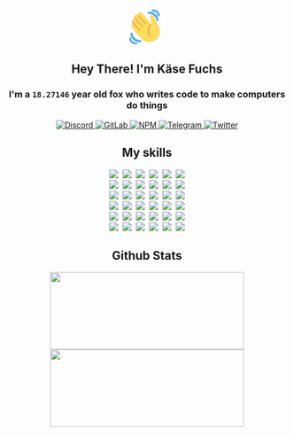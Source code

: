 <div><p align=center><img src=./resources/images/wave.gif width=64px height=64px></p><h2 align=center>Hey There! I'm Käse Fuchs</h2><h3 align=center>I'm a <code>18.27146</code> year old fox who writes code to make computers do things</h3><p align=center><a href=https://discord.com/users/507526681125322772><img alt=Discord src="https://img.shields.io/badge/Discord-5865F2?logo=discord&logoColor=white&style=flat-square#c9d15c032b6392a21da99d47f13d9f5f"> </a><a href=https://gitlab.com/kasefuchs><img alt=GitLab src="https://img.shields.io/badge/GitLab-330F63?logo=gitlab&logoColor=white&style=flat-square#c9d15c032b6392a21da99d47f13d9f5f"> </a><a href=https://npmjs.com/~kasefuchs><img alt=NPM src="https://img.shields.io/badge/NPM-CB3837?logo=npm&logoColor=white&style=flat-square#c9d15c032b6392a21da99d47f13d9f5f"> </a><a href=https://t.me/kasefuchs><img alt=Telegram src="https://img.shields.io/badge/Telegram-2CA5E0?logo=telegram&logoColor=white&style=flat-square#c9d15c032b6392a21da99d47f13d9f5f"> </a><a href=https://twitter.com/kasefuchs><img alt=Twitter src="https://img.shields.io/badge/Twitter-1DA1F2?logo=twitter&logoColor=white&style=flat-square#c9d15c032b6392a21da99d47f13d9f5f"></a></p><h2 align=center>My skills</h2><p align=center><a href=https://aws.amazon.com/ ><picture><source srcset="https://skillicons.dev/icons?i=aws&theme=dark#c9d15c032b6392a21da99d47f13d9f5f" media="(prefers-color-scheme: dark)"><source srcset="https://skillicons.dev/icons?i=aws&theme=light#c9d15c032b6392a21da99d47f13d9f5f" media="(prefers-color-scheme: light), (prefers-color-scheme: no-preference)"><img src="https://skillicons.dev/icons?i=aws&theme=light#c9d15c032b6392a21da99d47f13d9f5f"></picture></a>&nbsp;&nbsp;<a href=https://en.wikipedia.org/wiki/Bash_(Unix_shell)><picture><source srcset="https://skillicons.dev/icons?i=bash&theme=dark#c9d15c032b6392a21da99d47f13d9f5f" media="(prefers-color-scheme: dark)"><source srcset="https://skillicons.dev/icons?i=bash&theme=light#c9d15c032b6392a21da99d47f13d9f5f" media="(prefers-color-scheme: light), (prefers-color-scheme: no-preference)"><img src="https://skillicons.dev/icons?i=bash&theme=light#c9d15c032b6392a21da99d47f13d9f5f"></picture></a>&nbsp;&nbsp;<a href=https://discord.com/developers/docs><picture><source srcset="https://skillicons.dev/icons?i=bots&theme=dark#c9d15c032b6392a21da99d47f13d9f5f" media="(prefers-color-scheme: dark)"><source srcset="https://skillicons.dev/icons?i=bots&theme=light#c9d15c032b6392a21da99d47f13d9f5f" media="(prefers-color-scheme: light), (prefers-color-scheme: no-preference)"><img src="https://skillicons.dev/icons?i=bots&theme=light#c9d15c032b6392a21da99d47f13d9f5f"></picture></a>&nbsp;&nbsp;<a href=https://www.cloudflare.com/ ><picture><source srcset="https://skillicons.dev/icons?i=cloudflare&theme=dark#c9d15c032b6392a21da99d47f13d9f5f" media="(prefers-color-scheme: dark)"><source srcset="https://skillicons.dev/icons?i=cloudflare&theme=light#c9d15c032b6392a21da99d47f13d9f5f" media="(prefers-color-scheme: light), (prefers-color-scheme: no-preference)"><img src="https://skillicons.dev/icons?i=cloudflare&theme=light#c9d15c032b6392a21da99d47f13d9f5f"></picture></a>&nbsp;&nbsp;<a href=https://en.wikipedia.org/wiki/CSS><picture><source srcset="https://skillicons.dev/icons?i=css&theme=dark#c9d15c032b6392a21da99d47f13d9f5f" media="(prefers-color-scheme: dark)"><source srcset="https://skillicons.dev/icons?i=css&theme=light#c9d15c032b6392a21da99d47f13d9f5f" media="(prefers-color-scheme: light), (prefers-color-scheme: no-preference)"><img src="https://skillicons.dev/icons?i=css&theme=light#c9d15c032b6392a21da99d47f13d9f5f"></picture></a>&nbsp;&nbsp;<a href=https://www.docker.com/ ><picture><source srcset="https://skillicons.dev/icons?i=docker&theme=dark#c9d15c032b6392a21da99d47f13d9f5f" media="(prefers-color-scheme: dark)"><source srcset="https://skillicons.dev/icons?i=docker&theme=light#c9d15c032b6392a21da99d47f13d9f5f" media="(prefers-color-scheme: light), (prefers-color-scheme: no-preference)"><img src="https://skillicons.dev/icons?i=docker&theme=light#c9d15c032b6392a21da99d47f13d9f5f"></picture></a><br><a href=https://www.electronjs.org/ ><picture><source srcset="https://skillicons.dev/icons?i=electron&theme=dark#c9d15c032b6392a21da99d47f13d9f5f" media="(prefers-color-scheme: dark)"><source srcset="https://skillicons.dev/icons?i=electron&theme=light#c9d15c032b6392a21da99d47f13d9f5f" media="(prefers-color-scheme: light), (prefers-color-scheme: no-preference)"><img src="https://skillicons.dev/icons?i=electron&theme=light#c9d15c032b6392a21da99d47f13d9f5f"></picture></a>&nbsp;&nbsp;<a href=https://expressjs.com/ ><picture><source srcset="https://skillicons.dev/icons?i=express&theme=dark#c9d15c032b6392a21da99d47f13d9f5f" media="(prefers-color-scheme: dark)"><source srcset="https://skillicons.dev/icons?i=express&theme=light#c9d15c032b6392a21da99d47f13d9f5f" media="(prefers-color-scheme: light), (prefers-color-scheme: no-preference)"><img src="https://skillicons.dev/icons?i=express&theme=light#c9d15c032b6392a21da99d47f13d9f5f"></picture></a>&nbsp;&nbsp;<a href=https://www.figma.com/ ><picture><source srcset="https://skillicons.dev/icons?i=figma&theme=dark#c9d15c032b6392a21da99d47f13d9f5f" media="(prefers-color-scheme: dark)"><source srcset="https://skillicons.dev/icons?i=figma&theme=light#c9d15c032b6392a21da99d47f13d9f5f" media="(prefers-color-scheme: light), (prefers-color-scheme: no-preference)"><img src="https://skillicons.dev/icons?i=figma&theme=light#c9d15c032b6392a21da99d47f13d9f5f"></picture></a>&nbsp;&nbsp;<a href=https://firebase.google.com/ ><picture><source srcset="https://skillicons.dev/icons?i=firebase&theme=dark#c9d15c032b6392a21da99d47f13d9f5f" media="(prefers-color-scheme: dark)"><source srcset="https://skillicons.dev/icons?i=firebase&theme=light#c9d15c032b6392a21da99d47f13d9f5f" media="(prefers-color-scheme: light), (prefers-color-scheme: no-preference)"><img src="https://skillicons.dev/icons?i=firebase&theme=light#c9d15c032b6392a21da99d47f13d9f5f"></picture></a>&nbsp;&nbsp;<a href=https://flask.palletsprojects.com/ ><picture><source srcset="https://skillicons.dev/icons?i=flask&theme=dark#c9d15c032b6392a21da99d47f13d9f5f" media="(prefers-color-scheme: dark)"><source srcset="https://skillicons.dev/icons?i=flask&theme=light#c9d15c032b6392a21da99d47f13d9f5f" media="(prefers-color-scheme: light), (prefers-color-scheme: no-preference)"><img src="https://skillicons.dev/icons?i=flask&theme=light#c9d15c032b6392a21da99d47f13d9f5f"></picture></a>&nbsp;&nbsp;<a href=https://cloud.google.com/ ><picture><source srcset="https://skillicons.dev/icons?i=gcp&theme=dark#c9d15c032b6392a21da99d47f13d9f5f" media="(prefers-color-scheme: dark)"><source srcset="https://skillicons.dev/icons?i=gcp&theme=light#c9d15c032b6392a21da99d47f13d9f5f" media="(prefers-color-scheme: light), (prefers-color-scheme: no-preference)"><img src="https://skillicons.dev/icons?i=gcp&theme=light#c9d15c032b6392a21da99d47f13d9f5f"></picture></a><br><a href=https://git-scm.com/ ><picture><source srcset="https://skillicons.dev/icons?i=git&theme=dark#c9d15c032b6392a21da99d47f13d9f5f" media="(prefers-color-scheme: dark)"><source srcset="https://skillicons.dev/icons?i=git&theme=light#c9d15c032b6392a21da99d47f13d9f5f" media="(prefers-color-scheme: light), (prefers-color-scheme: no-preference)"><img src="https://skillicons.dev/icons?i=git&theme=light#c9d15c032b6392a21da99d47f13d9f5f"></picture></a>&nbsp;&nbsp;<a href=https://github.com/ ><picture><source srcset="https://skillicons.dev/icons?i=github&theme=dark#c9d15c032b6392a21da99d47f13d9f5f" media="(prefers-color-scheme: dark)"><source srcset="https://skillicons.dev/icons?i=github&theme=light#c9d15c032b6392a21da99d47f13d9f5f" media="(prefers-color-scheme: light), (prefers-color-scheme: no-preference)"><img src="https://skillicons.dev/icons?i=github&theme=light#c9d15c032b6392a21da99d47f13d9f5f"></picture></a>&nbsp;&nbsp;<a href=https://gitlab.com/ ><picture><source srcset="https://skillicons.dev/icons?i=gitlab&theme=dark#c9d15c032b6392a21da99d47f13d9f5f" media="(prefers-color-scheme: dark)"><source srcset="https://skillicons.dev/icons?i=gitlab&theme=light#c9d15c032b6392a21da99d47f13d9f5f" media="(prefers-color-scheme: light), (prefers-color-scheme: no-preference)"><img src="https://skillicons.dev/icons?i=gitlab&theme=light#c9d15c032b6392a21da99d47f13d9f5f"></picture></a>&nbsp;&nbsp;<a href=https://www.heroku.com/ ><picture><source srcset="https://skillicons.dev/icons?i=heroku&theme=dark#c9d15c032b6392a21da99d47f13d9f5f" media="(prefers-color-scheme: dark)"><source srcset="https://skillicons.dev/icons?i=heroku&theme=light#c9d15c032b6392a21da99d47f13d9f5f" media="(prefers-color-scheme: light), (prefers-color-scheme: no-preference)"><img src="https://skillicons.dev/icons?i=heroku&theme=light#c9d15c032b6392a21da99d47f13d9f5f"></picture></a>&nbsp;&nbsp;<a href=https://en.wikipedia.org/wiki/HTML><picture><source srcset="https://skillicons.dev/icons?i=html&theme=dark#c9d15c032b6392a21da99d47f13d9f5f" media="(prefers-color-scheme: dark)"><source srcset="https://skillicons.dev/icons?i=html&theme=light#c9d15c032b6392a21da99d47f13d9f5f" media="(prefers-color-scheme: light), (prefers-color-scheme: no-preference)"><img src="https://skillicons.dev/icons?i=html&theme=light#c9d15c032b6392a21da99d47f13d9f5f"></picture></a>&nbsp;&nbsp;<a href=https://en.wikipedia.org/wiki/JavaScript><picture><source srcset="https://skillicons.dev/icons?i=js&theme=dark#c9d15c032b6392a21da99d47f13d9f5f" media="(prefers-color-scheme: dark)"><source srcset="https://skillicons.dev/icons?i=js&theme=light#c9d15c032b6392a21da99d47f13d9f5f" media="(prefers-color-scheme: light), (prefers-color-scheme: no-preference)"><img src="https://skillicons.dev/icons?i=js&theme=light#c9d15c032b6392a21da99d47f13d9f5f"></picture></a><br><a href=https://en.wikipedia.org/wiki/Linux><picture><source srcset="https://skillicons.dev/icons?i=linux&theme=dark#c9d15c032b6392a21da99d47f13d9f5f" media="(prefers-color-scheme: dark)"><source srcset="https://skillicons.dev/icons?i=linux&theme=light#c9d15c032b6392a21da99d47f13d9f5f" media="(prefers-color-scheme: light), (prefers-color-scheme: no-preference)"><img src="https://skillicons.dev/icons?i=linux&theme=light#c9d15c032b6392a21da99d47f13d9f5f"></picture></a>&nbsp;&nbsp;<a href=https://mui.com/ ><picture><source srcset="https://skillicons.dev/icons?i=materialui&theme=dark#c9d15c032b6392a21da99d47f13d9f5f" media="(prefers-color-scheme: dark)"><source srcset="https://skillicons.dev/icons?i=materialui&theme=light#c9d15c032b6392a21da99d47f13d9f5f" media="(prefers-color-scheme: light), (prefers-color-scheme: no-preference)"><img src="https://skillicons.dev/icons?i=materialui&theme=light#c9d15c032b6392a21da99d47f13d9f5f"></picture></a>&nbsp;&nbsp;<a href=https://en.wikipedia.org/wiki/Markdown><picture><source srcset="https://skillicons.dev/icons?i=md&theme=dark#c9d15c032b6392a21da99d47f13d9f5f" media="(prefers-color-scheme: dark)"><source srcset="https://skillicons.dev/icons?i=md&theme=light#c9d15c032b6392a21da99d47f13d9f5f" media="(prefers-color-scheme: light), (prefers-color-scheme: no-preference)"><img src="https://skillicons.dev/icons?i=md&theme=light#c9d15c032b6392a21da99d47f13d9f5f"></picture></a>&nbsp;&nbsp;<a href=https://www.mongodb.com/ ><picture><source srcset="https://skillicons.dev/icons?i=mongodb&theme=dark#c9d15c032b6392a21da99d47f13d9f5f" media="(prefers-color-scheme: dark)"><source srcset="https://skillicons.dev/icons?i=mongodb&theme=light#c9d15c032b6392a21da99d47f13d9f5f" media="(prefers-color-scheme: light), (prefers-color-scheme: no-preference)"><img src="https://skillicons.dev/icons?i=mongodb&theme=light#c9d15c032b6392a21da99d47f13d9f5f"></picture></a>&nbsp;&nbsp;<a href=https://www.mysql.com/ ><picture><source srcset="https://skillicons.dev/icons?i=mysql&theme=dark#c9d15c032b6392a21da99d47f13d9f5f" media="(prefers-color-scheme: dark)"><source srcset="https://skillicons.dev/icons?i=mysql&theme=light#c9d15c032b6392a21da99d47f13d9f5f" media="(prefers-color-scheme: light), (prefers-color-scheme: no-preference)"><img src="https://skillicons.dev/icons?i=mysql&theme=light#c9d15c032b6392a21da99d47f13d9f5f"></picture></a>&nbsp;&nbsp;<a href=https://nextjs.org/ ><picture><source srcset="https://skillicons.dev/icons?i=nextjs&theme=dark#c9d15c032b6392a21da99d47f13d9f5f" media="(prefers-color-scheme: dark)"><source srcset="https://skillicons.dev/icons?i=nextjs&theme=light#c9d15c032b6392a21da99d47f13d9f5f" media="(prefers-color-scheme: light), (prefers-color-scheme: no-preference)"><img src="https://skillicons.dev/icons?i=nextjs&theme=light#c9d15c032b6392a21da99d47f13d9f5f"></picture></a><br><a href=https://nodejs.org/en/ ><picture><source srcset="https://skillicons.dev/icons?i=nodejs&theme=dark#c9d15c032b6392a21da99d47f13d9f5f" media="(prefers-color-scheme: dark)"><source srcset="https://skillicons.dev/icons?i=nodejs&theme=light#c9d15c032b6392a21da99d47f13d9f5f" media="(prefers-color-scheme: light), (prefers-color-scheme: no-preference)"><img src="https://skillicons.dev/icons?i=nodejs&theme=light#c9d15c032b6392a21da99d47f13d9f5f"></picture></a>&nbsp;&nbsp;<a href=https://www.postgresql.org/ ><picture><source srcset="https://skillicons.dev/icons?i=postgres&theme=dark#c9d15c032b6392a21da99d47f13d9f5f" media="(prefers-color-scheme: dark)"><source srcset="https://skillicons.dev/icons?i=postgres&theme=light#c9d15c032b6392a21da99d47f13d9f5f" media="(prefers-color-scheme: light), (prefers-color-scheme: no-preference)"><img src="https://skillicons.dev/icons?i=postgres&theme=light#c9d15c032b6392a21da99d47f13d9f5f"></picture></a>&nbsp;&nbsp;<a href=https://learn.microsoft.com/en-us/powershell/ ><picture><source srcset="https://skillicons.dev/icons?i=powershell&theme=dark#c9d15c032b6392a21da99d47f13d9f5f" media="(prefers-color-scheme: dark)"><source srcset="https://skillicons.dev/icons?i=powershell&theme=light#c9d15c032b6392a21da99d47f13d9f5f" media="(prefers-color-scheme: light), (prefers-color-scheme: no-preference)"><img src="https://skillicons.dev/icons?i=powershell&theme=light#c9d15c032b6392a21da99d47f13d9f5f"></picture></a>&nbsp;&nbsp;<a href=https://www.python.org/ ><picture><source srcset="https://skillicons.dev/icons?i=py&theme=dark#c9d15c032b6392a21da99d47f13d9f5f" media="(prefers-color-scheme: dark)"><source srcset="https://skillicons.dev/icons?i=py&theme=light#c9d15c032b6392a21da99d47f13d9f5f" media="(prefers-color-scheme: light), (prefers-color-scheme: no-preference)"><img src="https://skillicons.dev/icons?i=py&theme=light#c9d15c032b6392a21da99d47f13d9f5f"></picture></a>&nbsp;&nbsp;<a href=https://www.raspberrypi.org/ ><picture><source srcset="https://skillicons.dev/icons?i=raspberrypi&theme=dark#c9d15c032b6392a21da99d47f13d9f5f" media="(prefers-color-scheme: dark)"><source srcset="https://skillicons.dev/icons?i=raspberrypi&theme=light#c9d15c032b6392a21da99d47f13d9f5f" media="(prefers-color-scheme: light), (prefers-color-scheme: no-preference)"><img src="https://skillicons.dev/icons?i=raspberrypi&theme=light#c9d15c032b6392a21da99d47f13d9f5f"></picture></a>&nbsp;&nbsp;<a href=https://reactjs.org/ ><picture><source srcset="https://skillicons.dev/icons?i=react&theme=dark#c9d15c032b6392a21da99d47f13d9f5f" media="(prefers-color-scheme: dark)"><source srcset="https://skillicons.dev/icons?i=react&theme=light#c9d15c032b6392a21da99d47f13d9f5f" media="(prefers-color-scheme: light), (prefers-color-scheme: no-preference)"><img src="https://skillicons.dev/icons?i=react&theme=light#c9d15c032b6392a21da99d47f13d9f5f"></picture></a><br><a href=https://redux.js.org/ ><picture><source srcset="https://skillicons.dev/icons?i=redux&theme=dark#c9d15c032b6392a21da99d47f13d9f5f" media="(prefers-color-scheme: dark)"><source srcset="https://skillicons.dev/icons?i=redux&theme=light#c9d15c032b6392a21da99d47f13d9f5f" media="(prefers-color-scheme: light), (prefers-color-scheme: no-preference)"><img src="https://skillicons.dev/icons?i=redux&theme=light#c9d15c032b6392a21da99d47f13d9f5f"></picture></a>&nbsp;&nbsp;<a href=https://en.wikipedia.org/wiki/Regular_expression><picture><source srcset="https://skillicons.dev/icons?i=regex&theme=dark#c9d15c032b6392a21da99d47f13d9f5f" media="(prefers-color-scheme: dark)"><source srcset="https://skillicons.dev/icons?i=regex&theme=light#c9d15c032b6392a21da99d47f13d9f5f" media="(prefers-color-scheme: light), (prefers-color-scheme: no-preference)"><img src="https://skillicons.dev/icons?i=regex&theme=light#c9d15c032b6392a21da99d47f13d9f5f"></picture></a>&nbsp;&nbsp;<a href=https://en.wikipedia.org/wiki/Sass_(stylesheet_language)><picture><source srcset="https://skillicons.dev/icons?i=sass&theme=dark#c9d15c032b6392a21da99d47f13d9f5f" media="(prefers-color-scheme: dark)"><source srcset="https://skillicons.dev/icons?i=sass&theme=light#c9d15c032b6392a21da99d47f13d9f5f" media="(prefers-color-scheme: light), (prefers-color-scheme: no-preference)"><img src="https://skillicons.dev/icons?i=sass&theme=light#c9d15c032b6392a21da99d47f13d9f5f"></picture></a>&nbsp;&nbsp;<a href=https://www.typescriptlang.org/ ><picture><source srcset="https://skillicons.dev/icons?i=ts&theme=dark#c9d15c032b6392a21da99d47f13d9f5f" media="(prefers-color-scheme: dark)"><source srcset="https://skillicons.dev/icons?i=ts&theme=light#c9d15c032b6392a21da99d47f13d9f5f" media="(prefers-color-scheme: light), (prefers-color-scheme: no-preference)"><img src="https://skillicons.dev/icons?i=ts&theme=light#c9d15c032b6392a21da99d47f13d9f5f"></picture></a>&nbsp;&nbsp;<a href=https://unity.com/ ><picture><source srcset="https://skillicons.dev/icons?i=unity&theme=dark#c9d15c032b6392a21da99d47f13d9f5f" media="(prefers-color-scheme: dark)"><source srcset="https://skillicons.dev/icons?i=unity&theme=light#c9d15c032b6392a21da99d47f13d9f5f" media="(prefers-color-scheme: light), (prefers-color-scheme: no-preference)"><img src="https://skillicons.dev/icons?i=unity&theme=light#c9d15c032b6392a21da99d47f13d9f5f"></picture></a>&nbsp;&nbsp;<a href=https://workers.cloudflare.com/ ><picture><source srcset="https://skillicons.dev/icons?i=workers&theme=dark#c9d15c032b6392a21da99d47f13d9f5f" media="(prefers-color-scheme: dark)"><source srcset="https://skillicons.dev/icons?i=workers&theme=light#c9d15c032b6392a21da99d47f13d9f5f" media="(prefers-color-scheme: light), (prefers-color-scheme: no-preference)"><img src="https://skillicons.dev/icons?i=workers&theme=light#c9d15c032b6392a21da99d47f13d9f5f"></picture></a><br></p><h2 align=center>Github Stats</h2><p align=center><picture><source srcset="https://github-readme-stats-kasefuchs.vercel.app/api/?count_private=true&hide_border=true&hide_rank=true&line_height=20&hide_title=true&username=Kasefuchs&theme=dark#c9d15c032b6392a21da99d47f13d9f5f" media="(prefers-color-scheme: dark)"><source srcset="https://github-readme-stats-kasefuchs.vercel.app/api/?count_private=true&hide_border=true&hide_rank=true&line_height=20&hide_title=true&username=Kasefuchs&theme=light#c9d15c032b6392a21da99d47f13d9f5f" media="(prefers-color-scheme: light), (prefers-color-scheme: no-preference)"><img align=middle width=350 height=140 src="https://github-readme-stats-kasefuchs.vercel.app/api/?count_private=true&hide_border=true&hide_rank=true&line_height=20&hide_title=true&username=Kasefuchs&theme=light#c9d15c032b6392a21da99d47f13d9f5f"></picture><picture><source srcset="https://github-readme-stats-kasefuchs.vercel.app/api/top-langs/?count_private=true&hide_border=true&layout=compact&username=Kasefuchs&theme=dark#c9d15c032b6392a21da99d47f13d9f5f" media="(prefers-color-scheme: dark)"><source srcset="https://github-readme-stats-kasefuchs.vercel.app/api/top-langs/?count_private=true&hide_border=true&layout=compact&username=Kasefuchs&theme=light#c9d15c032b6392a21da99d47f13d9f5f" media="(prefers-color-scheme: light), (prefers-color-scheme: no-preference)"><img align=middle width=350 height=140 src="https://github-readme-stats-kasefuchs.vercel.app/api/top-langs/?count_private=true&hide_border=true&layout=compact&username=Kasefuchs&theme=light#c9d15c032b6392a21da99d47f13d9f5f"></picture></p><img src="https://hit.yhype.me/github/profile?user_id=64592097#c9d15c032b6392a21da99d47f13d9f5f" alt=""></div>